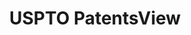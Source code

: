 ---
layout: default
bigquery: https://console.cloud.google.com/bigquery?p=patents-public-data&d=patentsview&page=dataset
citation: Attribution should be given to PatentsView for use, distribution, or derivative
  works.
code: https://github.com/CSSIP-AIR/PatentsView-Code-Snippets/
contributors: USPTO
cost: None
description: 'PatentsView includes US patent data including raw data (summaries, applications,
  pregrant applications), disambugations of inventors and assignees, and inventor
  gender estimates.  Also foreign priority data, # of figures and sheets, and government
  interest statements.'
documentation: https://patentsview.org/query/builder-faqs
last_edit: Mon, 04 Apr 2022 19:02:57 GMT
location: https://patentsview.org/
maintained_by: USPTO
record_creation_timestamp: 12/2/2020 17:20:46
schema_fields: '[''group_id'', ''role'', ''mainclass_id'', ''rawassignee_id'', ''text'',
  ''term_grant'', ''num_claims'', ''title'', ''term_extension'', ''lname'', ''designation'',
  ''number'', ''level_two'', ''rel_id'', ''classification_status'', ''subsection_id'',
  ''length'', ''disamb_inventor_id_20190820'', ''f371_date'', ''disamb_assignee_id_20191008'',
  ''classification_data_source'', ''attribution_status'', ''disamb_assignee_id_20200630'',
  ''disamb_assignee_id_20191231'', ''classification_level'', ''subgroup_id'', ''disamb_assignee_id_20190312'',
  ''latitude'', ''level_one'', ''doc_type'', ''state_fips'', ''symbol_position'',
  ''status'', ''disamb_inventor_id_20200331'', ''organization_id'', ''organization'',
  ''disamb_inventor_id_20200630'', ''withdrawn'', ''category'', ''patent_id'', ''num_figures'',
  ''ipc_version_indicator'', ''abstract'', ''rawlocation_id'', ''disamb_inventor_id_20171003'',
  ''disclaimer_date'', ''country_transformed'', ''_102_date'', ''doctype'', ''id'',
  ''sector_title'', ''disamb_inventor_id_20201229'', ''subclass'', ''fname'', ''_371_date'',
  ''f102_date'', ''series_code'', ''disamb_inventor_id_20171226'', ''term_disclaimer'',
  ''disamb_inventor_id_20180528'', ''field_title'', ''assignee_id'', ''gi_statement'',
  ''name_first'', ''longitude'', ''latlong'', ''lapse_of_patent'', ''level_three'',
  ''publication_number'', ''subcategory_id'', ''male'', ''latin_name'', ''num'', ''county_fips'',
  ''disamb_assignee_id_20200331'', ''name_last'', ''reldocno'', ''section'', ''date'',
  ''category_id'', ''state'', ''field_id'', ''filename'', ''disamb_assignee_id_20200929'',
  ''kind'', ''contract_award_number'', ''variety'', ''disamb_inventor_id_20190312'',
  ''ipc_class'', ''num_sheets'', ''country'', ''rawinventor_id'', ''disamb_inventor_id_20170808'',
  ''disamb_inventor_id_20181127'', ''disamb_assignee_id_20181127'', ''section_id'',
  ''inventor_id'', ''disamb_assignee_id_20190820'', ''county'', ''disamb_inventor_id_20191008'',
  ''lawyer_id'', ''disamb_inventor_id_20191231'', ''sequence'', ''type'', ''disamb_inventor_id_20200929'',
  ''uuid'', ''name'', ''subclass_id'', ''disamb_inventor_id_20170307'', ''rule_47'',
  ''exemplary'', ''main_group'', ''relkind'', ''group'', ''action_date'', ''male_flag'',
  ''subgroup'', ''deceased'', ''applicant_type'', ''application_id'', ''city'', ''location_id'',
  ''dependent'', ''classification_value'', ''citation_id'']'
shortname: patentsview
tags:
- disambiguation
- United States
- gender
terms_of_use: Creative Commons Attribution 4.0 International License.
timeframe: 1963-1999
title: USPTO PatentsView
uuid: cf1780b1-e265-4e49-8d1d-83b9cfe0fd9a
---